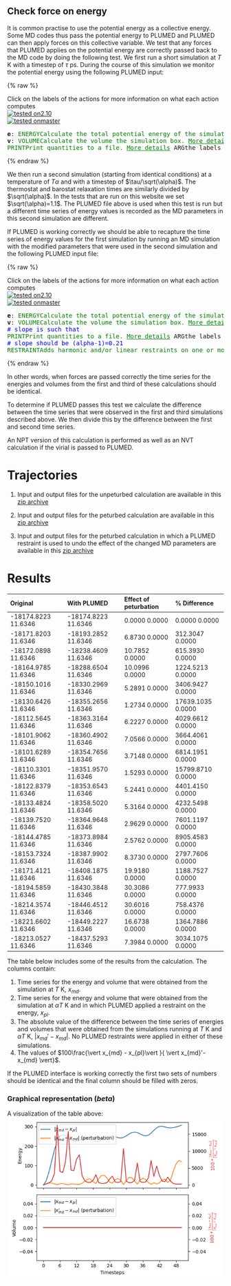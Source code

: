 Check force on energy
---------------------

It is common practise to use the potential energy as a collective energy. Some MD codes thus pass the potential energy to PLUMED and
PLUMED can then apply forces on this collective variable.  We test that any forces that PLUMED applies on the potential energy are 
correctly passed back to the MD code by doing the following test.  We first run a short simulation at $T$ K with a timestep of $\tau$ ps.
During the course of this simulation we monitor the potential energy using the following PLUMED input:

{% raw %}
<div class="plumedInputContainer">
<div class="plumedpreheader">
<div class="headerInfo" id="value_details_working1.dat"> Click on the labels of the actions for more information on what each action computes </div>
<div class="containerBadge">
<div class="headerBadge"><a href="working1.dat.plumed.stderr"><img src="https://img.shields.io/badge/2.10-passing-green.svg" alt="tested on2.10" /></a></div>
<div class="headerBadge"><a href="working1.dat.plumed_master.stderr"><img src="https://img.shields.io/badge/master-passing-green.svg" alt="tested onmaster" /></a></div>
</div>
</div>
<pre class="plumedlisting">
<b name="working1.date" onclick='showPath("working1.dat","working1.date","working1.date","black")'>e</b><span style="display:none;" id="working1.date">The ENERGY action with label <b>e</b> calculates the following quantities:<table  align="center" frame="void" width="95%" cellpadding="5%"><tr><td width="5%"><b> Quantity </b>  </td><td width="5%"><b> Type </b>  </td><td><b> Description </b> </td></tr><tr><td width="5%">e</td><td width="5%"><font color="black">scalar</font></td><td>the internal energy</td></tr></table></span>: <span class="plumedtooltip" style="color:green">ENERGY<span class="right">Calculate the total potential energy of the simulation box. <a href="https://www.plumed.org/doc-master/user-doc/html/ENERGY" style="color:green">More details</a><i></i></span></span>
<b name="working1.datv" onclick='showPath("working1.dat","working1.datv","working1.datv","black")'>v</b><span style="display:none;" id="working1.datv">The VOLUME action with label <b>v</b> calculates the following quantities:<table  align="center" frame="void" width="95%" cellpadding="5%"><tr><td width="5%"><b> Quantity </b>  </td><td width="5%"><b> Type </b>  </td><td><b> Description </b> </td></tr><tr><td width="5%">v</td><td width="5%"><font color="black">scalar</font></td><td>the volume of simulation box</td></tr></table></span>: <span class="plumedtooltip" style="color:green">VOLUME<span class="right">Calculate the volume the simulation box. <a href="https://www.plumed.org/doc-master/user-doc/html/VOLUME" style="color:green">More details</a><i></i></span></span>
<span class="plumedtooltip" style="color:green">PRINT<span class="right">Print quantities to a file. <a href="https://www.plumed.org/doc-master/user-doc/html/PRINT" style="color:green">More details</a><i></i></span></span> <span class="plumedtooltip">ARG<span class="right">the labels of the values that you would like to print to the file<i></i></span></span>=<b name="working1.date">e</b>,<b name="working1.datv">v</b> <span class="plumedtooltip">FILE<span class="right">the name of the file on which to output these quantities<i></i></span></span>=energy1
</pre></div>

 {% endraw %} 

We then run a second simulation (starting from identical conditions) at a temperature of $T\alpha$ and with a timestep of $\tau/\sqrt(\alpha)$.
The thermostat and barostat relaxation times are similarly divided by $\sqrt(\alpha)$.  In the tests that are run on this website we set $\sqrt(\alpha)=1.1$.
The PLUMED file above is used when this test is run but a different time series of energy values is recorded as the MD parameters in this second simulation are 
different.

If PLUMED is working correctly we should be able to recapture the time series of energy values for the first simulation by running an MD simulation with the modified 
parameters that were used in the second simulation and the following PLUMED input file:

{% raw %}
<div class="plumedInputContainer">
<div class="plumedpreheader">
<div class="headerInfo" id="value_details_working2.dat"> Click on the labels of the actions for more information on what each action computes </div>
<div class="containerBadge">
<div class="headerBadge"><a href="working2.dat.plumed.stderr"><img src="https://img.shields.io/badge/2.10-passing-green.svg" alt="tested on2.10" /></a></div>
<div class="headerBadge"><a href="working2.dat.plumed_master.stderr"><img src="https://img.shields.io/badge/master-passing-green.svg" alt="tested onmaster" /></a></div>
</div>
</div>
<pre class="plumedlisting">
<b name="working2.date" onclick='showPath("working2.dat","working2.date","working2.date","black")'>e</b><span style="display:none;" id="working2.date">The ENERGY action with label <b>e</b> calculates the following quantities:<table  align="center" frame="void" width="95%" cellpadding="5%"><tr><td width="5%"><b> Quantity </b>  </td><td width="5%"><b> Type </b>  </td><td><b> Description </b> </td></tr><tr><td width="5%">e</td><td width="5%"><font color="black">scalar</font></td><td>the internal energy</td></tr></table></span>: <span class="plumedtooltip" style="color:green">ENERGY<span class="right">Calculate the total potential energy of the simulation box. <a href="https://www.plumed.org/doc-master/user-doc/html/ENERGY" style="color:green">More details</a><i></i></span></span>
<b name="working2.datv" onclick='showPath("working2.dat","working2.datv","working2.datv","black")'>v</b><span style="display:none;" id="working2.datv">The VOLUME action with label <b>v</b> calculates the following quantities:<table  align="center" frame="void" width="95%" cellpadding="5%"><tr><td width="5%"><b> Quantity </b>  </td><td width="5%"><b> Type </b>  </td><td><b> Description </b> </td></tr><tr><td width="5%">v</td><td width="5%"><font color="black">scalar</font></td><td>the volume of simulation box</td></tr></table></span>: <span class="plumedtooltip" style="color:green">VOLUME<span class="right">Calculate the volume the simulation box. <a href="https://www.plumed.org/doc-master/user-doc/html/VOLUME" style="color:green">More details</a><i></i></span></span>
<span style="color:blue" class="comment"># slope is such that </span>
<span class="plumedtooltip" style="color:green">PRINT<span class="right">Print quantities to a file. <a href="https://www.plumed.org/doc-master/user-doc/html/PRINT" style="color:green">More details</a><i></i></span></span> <span class="plumedtooltip">ARG<span class="right">the labels of the values that you would like to print to the file<i></i></span></span>=<b name="working2.date">e</b> <span class="plumedtooltip">FILE<span class="right">the name of the file on which to output these quantities<i></i></span></span>=energy2
<span style="color:blue" class="comment"># slope should be (alpha-1)=0.21</span>
<span style="display:none;" id="working2.dat">The PRINT action with label <b></b> calculates something</span><span class="plumedtooltip" style="color:green">RESTRAINT<span class="right">Adds harmonic and/or linear restraints on one or more variables. <a href="https://www.plumed.org/doc-master/user-doc/html/RESTRAINT" style="color:green">More details</a><i></i></span></span> <span class="plumedtooltip">AT<span class="right">the position of the restraint<i></i></span></span>=0.0 <span class="plumedtooltip">ARG<span class="right">the values the harmonic restraint acts upon<i></i></span></span>=<b name="working2.date">e</b> <span class="plumedtooltip">SLOPE<span class="right"> specifies that the restraint is linear and what the values of the force constants on each of the variables are<i></i></span></span>=0.21
</pre></div>

 {% endraw %} 

In other words, when forces are passed correctly the time series for the energies and volumes from the first and third of these calculations should be identical.  

To determine if PLUMED passes this test we calculate the difference between the time series that were observed in the first and third simulations described above.
We then divide this by the difference between the first and second time series.

An NPT version of this calculation is performed as well as an NVT calculation if the virial is passed to PLUMED.

# Trajectories

 1. Input and output files for the unpeturbed calculation are available in this [zip archive](engforces1_master.zip)

 2. Input and output files for the peturbed calculation are available in this [zip archive](engforces3_master.zip)

 3. Input and output files for the peturbed calculation in which a PLUMED restraint is used to undo the effect of the changed MD parameters are available in this [zip archive](engforces2_master.zip)


# Results

| Original | With PLUMED | Effect of peturbation | % Difference | 
|:-------------|:--------------|:--------------|:--------------| 
| -18174.8223 11.6346 | -18174.8223 11.6346 | 0.0000 0.0000 | 0.0000 0.0000 | 
| -18171.8203 11.6346 | -18193.2852 11.6346 | 6.8730 0.0000 | 312.3047 0.0000 | 
| -18172.0898 11.6346 | -18238.4609 11.6346 | 10.7852 0.0000 | 615.3930 0.0000 | 
| -18164.9785 11.6346 | -18288.6504 11.6346 | 10.0996 0.0000 | 1224.5213 0.0000 | 
| -18150.1016 11.6346 | -18330.2969 11.6346 | 5.2891 0.0000 | 3406.9427 0.0000 | 
| -18130.6426 11.6346 | -18355.2656 11.6346 | 1.2734 0.0000 | 17639.1035 0.0000 | 
| -18112.5645 11.6346 | -18363.3164 11.6346 | 6.2227 0.0000 | 4029.6612 0.0000 | 
| -18101.9062 11.6346 | -18360.4902 11.6346 | 7.0566 0.0000 | 3664.4061 0.0000 | 
| -18101.6289 11.6346 | -18354.7656 11.6346 | 3.7148 0.0000 | 6814.1951 0.0000 | 
| -18110.3301 11.6346 | -18351.9570 11.6346 | 1.5293 0.0000 | 15799.8710 0.0000 | 
| -18122.8379 11.6346 | -18353.6543 11.6346 | 5.2441 0.0000 | 4401.4150 0.0000 | 
| -18133.4824 11.6346 | -18358.5020 11.6346 | 5.3164 0.0000 | 4232.5498 0.0000 | 
| -18139.7520 11.6346 | -18364.9648 11.6346 | 2.9629 0.0000 | 7601.1197 0.0000 | 
| -18144.4785 11.6346 | -18373.8984 11.6346 | 2.5762 0.0000 | 8905.4583 0.0000 | 
| -18153.7324 11.6346 | -18387.9902 11.6346 | 8.3730 0.0000 | 2797.7606 0.0000 | 
| -18171.4121 11.6346 | -18408.1875 11.6346 | 19.9180 0.0000 | 1188.7527 0.0000 | 
| -18194.5859 11.6346 | -18430.3848 11.6346 | 30.3086 0.0000 | 777.9933 0.0000 | 
| -18214.3574 11.6346 | -18446.4512 11.6346 | 30.6016 0.0000 | 758.4376 0.0000 | 
| -18221.6602 11.6346 | -18449.2227 11.6346 | 16.6738 0.0000 | 1364.7886 0.0000 | 
| -18213.0527 11.6346 | -18437.5293 11.6346 | 7.3984 0.0000 | 3034.1075 0.0000 | 


The table below includes some of the results from the calculation.  The columns contain:

1. Time series for the energy and volume that were obtained from the simulation at $T$ K, $x_{md}$.
2. Time series for the energy and volume that were obtained from the simulation at $\alpha T$ K and in which PLUMED applied a restraint on the energy, $x_{pl}$.
3. The absolute value of the difference between the time series of energies and volumes that were obtained from the simulations running at $T$ K and $\alpha T$ K, $\vert x_{md}'-x_{md} \vert$.  No PLUMED restraints were applied in either of these simulations.
4. The values of $100\frac{\vert x_{md} - x_{pl}\vert }{ \vert x_{md}'-x_{md} \vert}$. 

If the PLUMED interface is working correctly the first two sets of numbers should be identical and the final column should be filled with zeros.

### Graphical representation (_beta_)
A visualization of the table above:  
![engforces_master](./engforces_master.png)
